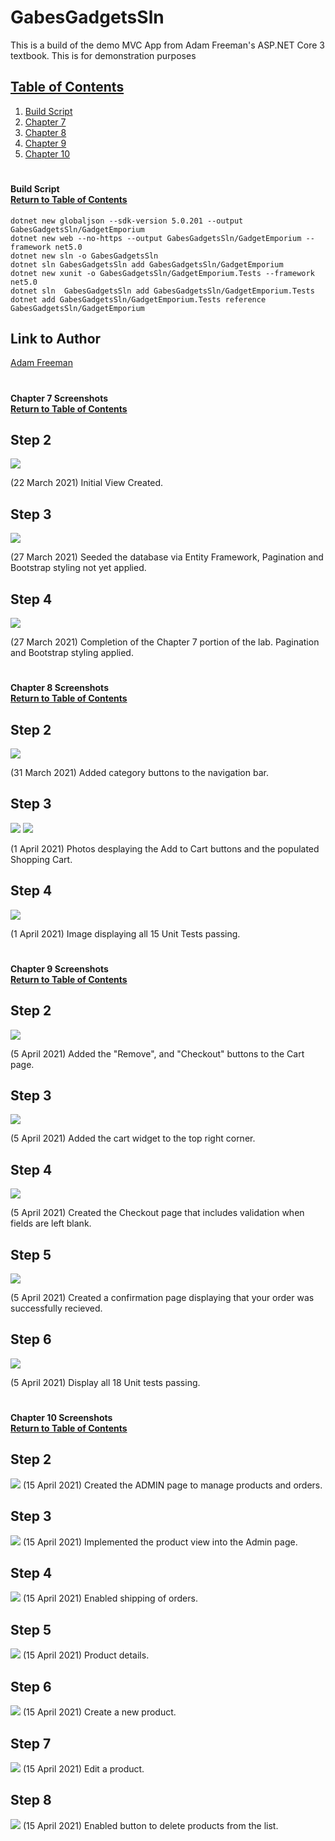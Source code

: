 # GabesGadgetsSln
This is a build of the demo MVC App from Adam Freeman's ASP.NET Core 3 textbook. This is for demonstration purposes

## [Table of Contents](#table-of-contents)
1) [Build Script](#Build-Script)
2) [Chapter 7](#Ch7)
3) [Chapter 8](#Ch8)
4) [Chapter 9](#Ch9)
5) [Chapter 10](#Ch10)

# <a name="Build-Script"></a>
#### <div alignt="Left"> Build Script</div> [Return to Table of Contents](#table-of-contents)

    dotnet new globaljson --sdk-version 5.0.201 --output GabesGadgetsSln/GadgetEmporium
    dotnet new web --no-https --output GabesGadgetsSln/GadgetEmporium --framework net5.0
    dotnet new sln -o GabesGadgetsSln
    dotnet sln GabesGadgetsSln add GabesGadgetsSln/GadgetEmporium
    dotnet new xunit -o GabesGadgetsSln/GadgetEmporium.Tests --framework net5.0
    dotnet sln  GabesGadgetsSln add GabesGadgetsSln/GadgetEmporium.Tests
    dotnet add GabesGadgetsSln/GadgetEmporium.Tests reference GabesGadgetsSln/GadgetEmporium

## Link to Author
[Adam Freeman](https://www.apress.com/gp/book/9781484254394)

# <a name="Ch7"></a>
#### <div alignt="Left"> Chapter 7 Screenshots</div> [Return to Table of Contents](#table-of-contents)

## Step 2
![](https://github.com/gabrielhager/GabesGadgetsSln/blob/master/images/Lab1B_Step1_GabrielHagerSD9.JPG)

(22 March 2021) Initial View Created.

## Step 3
![](https://github.com/gabrielhager/GabesGadgetsSln/blob/master/images/Lab1B_EFConnected_GabrielHagerSD9.JPG)

(27 March 2021) Seeded the database via Entity Framework, Pagination and Bootstrap styling not yet applied.

## Step 4
![](https://github.com/gabrielhager/GabesGadgetsSln/blob/master/images/Lab1B_FinalStepBootstrap_GabrielHagerSD9.JPG)

(27 March 2021) Completion of the Chapter 7 portion of the lab. Pagination and Bootstrap styling applied.

# <a name="Ch8"></a>
#### <div alignt="Left"> Chapter 8 Screenshots</div> [Return to Table of Contents](#table-of-contents)

## Step 2
![](https://github.com/gabrielhager/GabesGadgetsSln/blob/master/images/LAB2A_Category_GabrielHagerSD9.JPG)

(31 March 2021) Added category buttons to the navigation bar.

## Step 3
![](https://github.com/gabrielhager/GabesGadgetsSln/blob/master/images/LAB2A_AddCartButtons_GabrielHagerSD9.JPG)
![](https://github.com/gabrielhager/GabesGadgetsSln/blob/master/images/LAB2A_ShoppingCart_GabrielHagerSD9.JPG)

(1 April 2021) Photos desplaying the Add to Cart buttons and the populated Shopping Cart.

## Step 4
![](https://github.com/gabrielhager/GabesGadgetsSln/blob/master/images/LAB2A_WorkingTests_GabrielHagerSD9.JPG)

(1 April 2021) Image displaying all 15 Unit Tests passing.

# <a name="Ch9"></a>
#### <div alignt="Left"> Chapter 9 Screenshots</div> [Return to Table of Contents](#table-of-contents)

## Step 2
![](https://github.com/gabrielhager/GabesGadgetsSln/blob/master/images/LAB3A_UpdatedCartRemoveBTN_GabrielHagerSD9.JPG)

(5 April 2021) Added the "Remove", and "Checkout" buttons to the Cart page.

## Step 3
![](https://github.com/gabrielhager/GabesGadgetsSln/blob/master/images/LAB3A_CartWidget_GabrielHagerSD9.JPG)

(5 April 2021) Added the cart widget to the top right corner.

## Step 4
![](https://github.com/gabrielhager/GabesGadgetsSln/blob/master/images/LAB3A_Checkout_GabrielHagerSD9.JPG)

(5 April 2021) Created the Checkout page that includes validation when fields are left blank.

## Step 5
![](https://github.com/gabrielhager/GabesGadgetsSln/blob/master/images/LAB3A_Confirmation_GabrielHagerSD9.JPG)

(5 April 2021) Created a confirmation page displaying that your order was successfully recieved.

## Step 6
![](https://github.com/gabrielhager/GabesGadgetsSln/blob/master/images/LAB3A_PassingTests_GabrielHagerSD9.JPG)

(5 April 2021) Display all 18 Unit tests passing.


# <a name="Ch10"></a>
#### <div alignt="Left"> Chapter 10 Screenshots</div> [Return to Table of Contents](#table-of-contents)

## Step 2
![](https://github.com/gabrielhager/GabesGadgetsSln/blob/master/images/LAB4A_Blazor_GabrielHagerSD9.JPG)
(15 April 2021) Created the ADMIN page to manage products and orders.

## Step 3
![](https://github.com/gabrielhager/GabesGadgetsSln/blob/master/images/LAB4A_Products_GabrielHagerSD9.JPG)
(15 April 2021) Implemented the product view into the Admin page.

## Step 4
![](https://github.com/gabrielhager/GabesGadgetsSln/blob/master/images/LAB4A_Shipped_GabrielHagerSD9.JPG)
(15 April 2021) Enabled shipping of orders.

## Step 5
![](https://github.com/gabrielhager/GabesGadgetsSln/blob/master/images/LAB4A_Details_GabrielHagerSD9.JPG)
(15 April 2021) Product details.

## Step 6
![](https://github.com/gabrielhager/GabesGadgetsSln/blob/master/images/LAB4A_Create_GabrielHagerSD9.JPG)
(15 April 2021) Create a new product.

## Step 7
![](https://github.com/gabrielhager/GabesGadgetsSln/blob/master/images/LAB4A_Edit_GabrielHagerSD9.JPG)
(15 April 2021) Edit a product.

## Step 8
![](https://github.com/gabrielhager/GabesGadgetsSln/blob/master/images/LAB4A_Delete_GabrielHageSD9.JPG)
(15 April 2021) Enabled button to delete products from the list.
